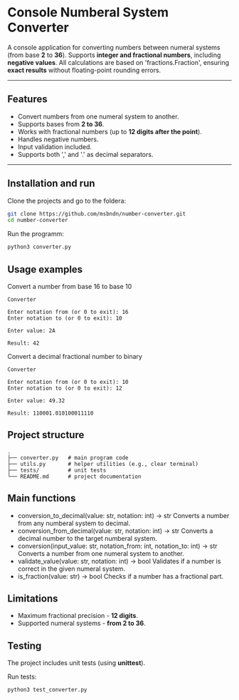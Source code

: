 # Console Numberal System Converter

A console application for converting numbers between numeral systems (from base **2** to **36**).
Supports **integer and fractional numbers**, including **negative values**.
All calculations are based on 'fractions.Fraction', ensuring **exact results** without floating-point rounding errors.

---

## Features
- Convert numbers from one numeral system to another.
- Supports bases from **2 to 36**.
- Works with fractional numbers (up to **12 digits after the point**).
- Handles negative numbers.
- Input validation included.
- Supports both ',' and '.' as decimal separators.

---

## Installation and run

Clone the projects and go to the foldera:

```bash
git clone https://github.com/msbndn/number-converter.git
cd number-converter
```

Run the programm:

```bash
python3 converter.py
```

## Usage examples

Convert a number from base 16 to base 10
```console 
Converter

Enter notation from (or 0 to exit): 16
Enter notation to (or 0 to exit): 10

Enter value: 2A

Result: 42
```

Convert a decimal fractional number to binary
```console
Converter

Enter notation from (or 0 to exit): 10
Enter notation to (or 0 to exit): 12

Enter value: 49.32

Result: 110001.010100011110
```

## Project structure
```console
.
├── converter.py   # main program code
├── utils.py       # helper utilities (e.g., clear terminal)
├── tests/         # unit tests
└── README.md      # project documentation
```

## Main functions
- conversion_to_decimal(value: str, notation: int) -> str
  Converts a number from any numberal system to decimal.
- conversion_from_decimal(value: str, notation: int) -> str
  Converts a decimal number to the target numberal system.
- conversion(input_value: str, notation_from: int, notation_to: int) -> str
  Converts a number from one numeral system to another.
- validate_value(value: str, notation: int) -> bool
  Validates if a number is correct in the given numeral system.
- is_fraction(value: str) -> bool
  Checks if a number has a fractional part.

## Limitations
- Maximum fractional precision - **12 digits**.
- Supported numeral systems - **from 2 to 36**.

## Testing
The project includes unit tests (using **unittest**).

Run tests:
```bash
python3 test_converter.py
```